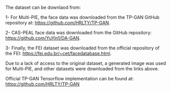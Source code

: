 The dataset can be downlaod from: 

1- For Multi-PIE, the face data was downloaded from the TP-GAN GitHub repository at: https://github.com/HRLTY/TP-GAN. 

2- CAS-PEAL face data was downloaded from the GitHub repository: https://github.com/YuYin1/DA-GAN. 

3- Finally, the FEI dataset was downloaded from the official repository of the FEI: https://fei.edu.br/~cet/facedatabase.html.

Due to a lack of access to the original dataset, a generated image was used for Multi-PIE, and other datasets were downloaded from the links above.  

Official TP-GAN Tensorflow implementation can be found at: https://github.com/HRLTY/TP-GAN
